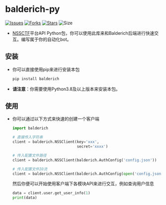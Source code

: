 # balderich-py

[![Issues](https://img.shields.io/github/issues/NSSCTF/balderich-py)](https://github.com/cryptography-wiki/cryptography-wiki.github.io/issues)
[![Forks](https://img.shields.io/github/forks/NSSCTF/balderich-py)](https://github.com/cryptography-wiki/cryptography-wiki.github.io/network/members)
[![Stars](https://img.shields.io/github/stars/NSSCTF/balderich-py)](https://github.com/cryptography-wiki/cryptography-wiki.github.io/stargazers)
![Size](https://img.shields.io/github/repo-size/NSSCTF/balderich-py)

* [NSSCTF](https://www.ctfer.vip/)平台API Python包，你可以使用此库来和Balderich后端进行快速交互。编写属于你的自动化bot。

## 安装

* 你可以直接使用pip来进行安装本包

    ```python
    pip install balderich
    ```

* **请注意**：你需要使用Python3.8及以上版本来安装本包。

## 使用

* 你可以通过以下方式来快速的创建一个客户端

    ```python
    import balderich

    # 直接传入字符串
    client = balderich.NSSClient(key='xxx',
                                 secret='xxxx')
    
    # 传入配置文件路径
    client = balderich.NSSClient(balderich.AuthConfig('config.json'))

    # 传入配置文件IO流
    client = balderich.NSSClient(balderich.AuthConfig(open('config.json', 'rb')))
    ```

    然后你便可以开始使用客户端下各模块API来进行交互，例如查询用户信息

    ```python
    data = client.user.get_user_info(1)
    print(data)
    ```
